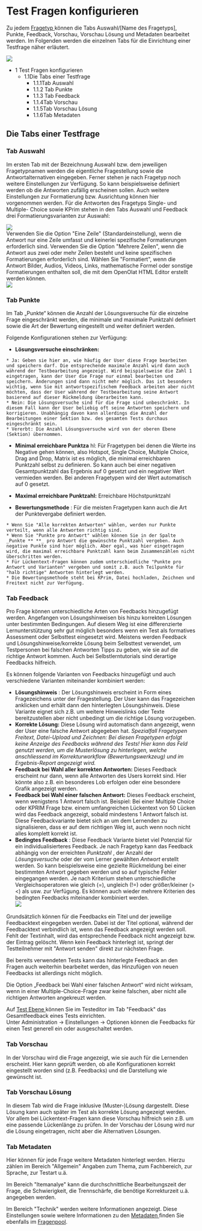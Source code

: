 # Test Fragen konfigurieren

Zu jedem [Fragetyp ](Test_question_types.de.md)können die Tabs Auswahl/[Name des
Fragetyps], Punkte, Feedback, Vorschau, Vorschau Lösung und Metadaten
bearbeitet werden. Im Folgenden werden die einzelnen Tabs für die Einrichtung
einer Testfrage näher erläutert.

![](assets/Test_Tabs.png)

  * 1 Test Fragen konfigurieren 
    * 1.1Die Tabs einer Testfrage
      * 1.1.1Tab Auswahl
      * 1.1.2 Tab Punkte
      * 1.1.3 Tab Feedback
      * 1.1.4Tab Vorschau
      * 1.1.5Tab Vorschau Lösung
      * 1.1.6Tab Metadaten

## Die Tabs einer Testfrage

### Tab Auswahl

Im ersten Tab mit der Bezeichnung Auswahl bzw. dem jeweiligen Fragetypnamen
werden die eigentliche Fragestellung sowie die Antwortalternativen eingegeben.
Ferner stehen je nach Fragetyp noch weitere Einstellungen zur Verfügung. So
kann beispielsweise definiert werden ob die Antworten zufällig erscheinen
sollen. Auch weitere Einstellungen zur Formatierung bzw. Ausrichtung können
hier vorgenommen werden. Für die Antworten des Fragetyps Single- und Multiple-
Choice sowie KPrim stehen in den Tabs Auswahl und Feedback drei
Formatierungsvarianten zur Auswahl:

![](assets/drei_Formatierungen.jpg)  
Verwenden Sie die Option "Eine Zeile" (Standardeinstellung), wenn die Antwort
nur eine Zeile umfasst und keinerlei spezifische Formatierungen erforderlich
sind. Verwenden Sie die Option "Mehrere Zeilen", wenn die Antwort aus zwei
oder mehr Zeilen besteht und keine spezifischen Formatierungen erforderlich
sind. Wählen Sie "Formatiert", wenn die Antwort Bilder, Audios, Videos, Links,
mathematische Formel oder sonstige Formatierungen enthalten soll, die mit dem
OpenOlat HTML Editor erstellt werden können.  
![](assets/formatiert1.jpg)

###  Tab Punkte

Im Tab „Punkte“ können die Anzahl der Lösungsversuche für die einzelne Frage
eingeschränkt werden, die minimale und maximale Punktzahl definiert sowie die
Art der Bewertung eingestellt und weiter definiert werden.

Folgende Konfigurationen stehen zur Verfügung:

  *  **Lösungsversuche einschränken:**

    * Ja: Geben sie hier an, wie häufig der User diese Frage bearbeiten und speichern darf. Die entsprechende maximale Anzahl wird dann auch während der Testbearbeitung angezeigt. Wird beispielsweise die Zahl 1 eingetragen, kann der User die Frage nur einmal bearbeiten und speichern. Änderungen sind dann nicht mehr möglich. Das ist besonders wichtig, wenn Sie mit antwortspezifischem Feedback arbeiten aber nicht möchten, dass der User während der Testbearbeitung seine Antwort basierend auf dieser Rückmeldung überarbeiten kann. 
    * Nein: Die Lösungsversuche sind für die Frage sind unbeschränkt. In diesem Fall kann der User beliebig oft seine Antworten speichern und korrigieren. Unabhängig davon kann allerdings die Anzahl der Bearbeitungen einer Sektion bzw. des gesamten Tests durchaus eingeschränkt sein.
    * Vererbt: Die Anzahl Lösungsversuche wird von der oberen Ebene (Sektion) übernommen.
  *  **Minimal erreichbare Punktza** hl: Für Fragetypen bei denen die Werte ins Negative gehen können, also Hotspot, Single Choice, Multiple Choice, Drag and Drop, Matrix ist es möglich, die minimal erreichbaren Punktzahl selbst zu definieren. So kann auch bei einer negativen Gesamtpunktzahl das Ergebnis auf 0 gesetzt und ein negativer Wert vermieden werden. Bei anderen Fragetypen wird der Wert automatisch auf 0 gesetzt.

  *  **Maximal erreichbare Punktzahl:** Erreichbare Höchstpunktzahl
  *  **Bewertungsmethode** : Für die meisten Fragetypen kann auch die Art der Punktevergabe definiert werden.  

    * Wenn Sie "Alle korrekten Antworten" wählen, werden nur Punkte verteilt, wenn alle Antworten richtig sind.
    * Wenn Sie "Punkte pro Antwort" wählen können Sie in der Spalte  _Punkte ** **_ pro Antwort die gewünschte Punktzahl vergeben. Auch negative Punkte sind hier möglich. Aber egal, was hier eingetragen wird, die maximal erreichbare Punktzahl kann beim Zusammenzählen nicht überschritten werden.
    * Für Lückentext-Fragen können zudem unterschiedliche "Punkte pro Antwort und Varianten" vergeben und somit z.B. auch Teilpunkte für "halb richtige" Antworten hinterlegt werden.
    * Die Bewertungsmethode steht bei KPrim, Datei hochladen, Zeichnen und Freitext nicht zur Verfügung.

###  Tab Feedback

Pro Frage können unterschiedliche Arten von Feedbacks hinzugefügt werden.
Angefangen von Lösungshinweisen bis hinzu korrekten Lösungen unter bestimmten
Bedingungen. Auf diesem Weg ist eine differenzierte Lernunterstützung sehr gut
möglich besonders wenn ein Test als formatives Assessment oder Selbsttest
eingesetzt wird. Meistens werden Feedback und Lösungshinweise/korrekte Lösung
beim Selbsttest verwendet, um Testpersonen bei falschen Antworten Tipps zu
geben, wie sie auf die richtige Antwort kommen. Auch bei Selbstlerntutorials
sind derartige Feedbacks hilfreich.

Es können folgende Varianten von Feedbacks hinzugefügt und auch verschiedene
Varianten miteinander kombiniert werden:

  *  **Lösungshinweis** : Der Lösungshinweis erscheint in Form eines Fragezeichens unter der Fragestellung. Der User kann das Fragezeichen anklicken und erhält dann den hinterlegten Lösungshinweis. Diese Variante eignet sich z.B. um weitere Hinweislinks oder Texte bereitzustellen aber nicht unbedingt um die richtige Lösung vorzugeben. 
  *  **Korrekte Lösung:** Diese Lösung wird automatisch dann angezeigt, wenn der User eine falsche Antwort abgegeben hat. _Spezialfall Fragetypen Freitext, Datei-Upload und Zeichnen: Bei diesen Fragetypen erfolgt keine Anzeige des Feedbacks während des Tests! Hier kann das Feld genutzt werden, um die Musterlösung zu hinterlegen, welche anschliessend im Korrekturworkflow (Bewertungswerkzeug) und im Ergebnis-Report angezeigt wird._
  *  **Feedback bei Wahl aller korrekten Antworten:** Dieses Feedback erscheint nur dann, wenn alle Antworten des Users korrekt sind. Hier könnte also z.B. ein besonderes Lob erfolgen oder eine besondere Grafik angezeigt werden.
  *  **Feedback bei Wahl einer falschen Antwort:**  Dieses Feedback erscheint, wenn wenigstens 1 Antwort falsch ist. Beispiel: Bei einer Multiple Choice oder KPRIM Frage bzw. einem umfangreichen Lückentext von 50 Lücken wird das Feedback angezeigt, sobald mindestens 1 Antwort falsch ist. Diese Feedbackvariante bietet sich an um dem Lernenden zu signalisieren, dass er auf dem richtigen Weg ist, auch wenn noch nicht alles komplett korrekt ist.
  *  **Bedingtes Feedback** : Diese Feedback Variante bietet viel Potenzial für ein individualisierteres Feedback. Je nach Fragetyp kann das Feedback abhängig von der erreichten _Punktzahl_ , der Anzahl der _Lösungsversuche_ oder der vom Lerner gewählten _Antwort_ erstellt werden. So kann beispielsweise eine gezielte Rückmeldung bei einer bestimmten Antwort gegeben werden und so auf typische Fehler eingegangen werden. Je nach Kriterium stehen unterschiedliche Vergleichsoperatoren wie gleich (=), ungleich (!=) oder größer/kleiner (><) als usw. zur Verfügung. Es können auch wieder mehrere Kriterien des bedingten Feedbacks miteinander kombiniert werden.  
![](assets/Bedingte_Feedbacks.jpg)

  

Grundsätzlich können für die Feedbacks ein Titel und der jeweilige
Feedbacktext eingegeben werden. Dabei ist der Titel optional, während der
Feedbacktext verbindlich ist, wenn das Feedback angezeigt werden soll. Fehlt
der Textinhalt, wird das entsprechende Feedback nicht angezeigt bzw. der
Eintrag gelöscht. Wenn kein Feedback hinterlegt ist, springt der
Testteilnehmer mit "Antwort senden" direkt zur nächsten Frage.

Bei bereits verwendeten Tests kann das hinterlegte Feedback an den Fragen auch
weiterhin bearbeitet werden, das Hinzufügen von neuen Feedbacks ist allerdings
nicht möglich.

Die Option „Feedback bei Wahl einer falschen Antwort“ wird nicht wirksam, wenn
in einer Multiple-Choice-Frage zwar keine falschen, aber nicht alle richtigen
Antworten angekreuzt werden.

Auf [Test Ebene ](Test+konfigurieren.html)können Sie im Testeditor im Tab
"Feedback" das Gesamtfeedback eines Tests einrichten.  
Unter Administration → Einstellungen → Optionen können die Feedbacks für einen
Test generell ein oder ausgeschaltet werden.

### Tab Vorschau

In der Vorschau wird die Frage angezeigt, wie sie auch für die Lernenden
erscheint. Hier kann geprüft werden, ob alle Konfigurationen korrekt
eingestellt worden sind (z.B. Feedbacks) und die Darstellung wie gewünscht
ist.

### Tab Vorschau Lösung

In diesem Tab wird die Frage inklusive (Muster-)Lösung dargestellt. Diese
Lösung kann auch später im Test als korrekte Lösung angezeigt werden. Vor
allem bei Lückentext-Fragen kann diese Vorschau hilfreich sein z.B. um eine
passende Lückenlänge zu prüfen. In der Vorschau der Lösung wird nur die Lösung
eingetragen, nicht aber die Alternativen Lösungen.

### Tab Metadaten

Hier können für jede Frage weitere Metadaten hinterlegt werden. Hierzu zählen
im Bereich "Allgemein" Angaben zum Thema, zum Fachbereich, zur Sprache, zur
Testart u.ä.

Im Bereich "Itemanalye" kann die durchschnittliche Bearbeitungszeit der Frage,
die Schwierigkeit, die Trennschärfe, die benötige Korrekturzeit u.ä. angegeben
werden.

Im Bereich "Technik" werden weitere Informationen angezeigt. Diese
Einstellungen sowie weitere Informationen zu den [Metadaten
](Detailansicht+einer+Frage.html)finden Sie ebenfalls im
[Fragenpool](Fragenpool.html).

